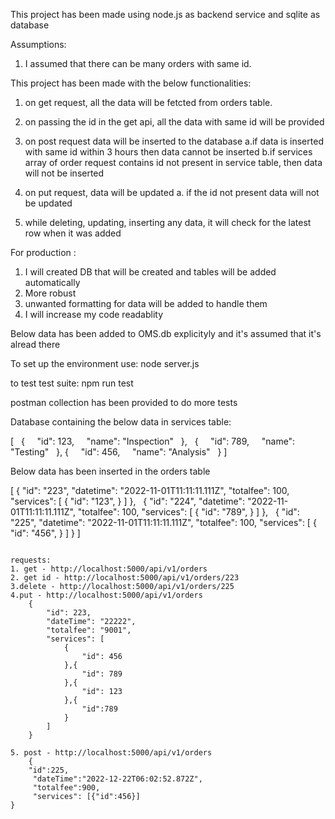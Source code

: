 This project has been made using node.js as backend service and sqlite as database 

Assumptions:

1. I assumed that there can be many orders with same id.



This project has been made with the below functionalities:

1. on get request, all the data will be fetcted from orders table.

2. on passing the id in the get api, all the data with same id will be provided

3. on post request data will be inserted to the database
    a.if data is inserted with same id within 3 hours then data cannot be inserted
    b.if services array of order request contains id not present in service table,
      then data will not be inserted

4. on put request, data will be updated
  a. if the id not present data will not be updated 

5. while deleting, updating, inserting any data, it will check for the latest row when it was added



For production :

1. I will created DB that will be created and tables will be added automatically
2. More robust
3. unwanted formatting for data will be added to handle them
4. I will increase my code readablity

Below data has been added to OMS.db explicityly and it's assumed that it's alread there


To set up the environment use: 
node server.js

to test test suite:
npm run test

postman collection has been provided to do more tests


Database containing the below data in services table:

[
  {
    "id": 123,
    "name": "Inspection"
  },
  {
    "id": 789,
    "name": "Testing"
  },
  {
    "id": 456,
    "name": "Analysis"
  }
]

Below data has been inserted in the orders table


[
  {
    "id": "223",
    "datetime": "2022-11-01T11:11:11.111Z",
    "totalfee": 100,
    "services": [
        {
        "id": "123",
        }
    ]
  },
  {
    "id": "224",
    "datetime": "2022-11-01T11:11:11.111Z",
    "totalfee": 100,
    "services": [
        {
        "id": "789",
        }
    ]
  },
  {
    "id": "225",
    "datetime": "2022-11-01T11:11:11.111Z",
    "totalfee": 100,
    "services": [
        {
        "id": "456",
        }
    ]
  }
]
```

requests:
1. get - http://localhost:5000/api/v1/orders
2. get id - http://localhost:5000/api/v1/orders/223
3.delete - http://localhost:5000/api/v1/orders/225
4.put - http://localhost:5000/api/v1/orders
    {
        "id": 223,
        "dateTime": "22222",
        "totalfee": "9001",
        "services": [
            {
                "id": 456
            },{
                "id": 789
            },{
                "id": 123
            },{
                "id":789
            }
        ]
    }

5. post - http://localhost:5000/api/v1/orders
    {
    "id":225,
     "dateTime":"2022-12-22T06:02:52.872Z",
     "totalfee":900,
     "services": [{"id":456}]
}

